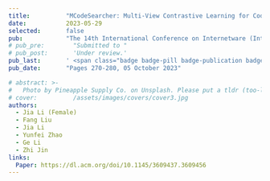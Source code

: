 ```yaml
---
title:          "MCodeSearcher: Multi-View Contrastive Learning for Code Search"
date:           2023-05-29
selected:       false
pub:            "The 14th International Conference on Internetware (Internetware 2023)"
# pub_pre:        "Submitted to "
# pub_post:       'Under review.'
pub_last:       ' <span class="badge badge-pill badge-publication badge-success">Oral</span>'
pub_date:       "Pages 270-280, 05 October 2023"

# abstract: >-
#   Photo by Pineapple Supply Co. on Unsplash. Please put a tldr (too-long-didnt-read, 1~2 sentences) of your publication here. It is not recommended to put the actual abstract here because it is usually too long to fit in. $\LaTeX$ is supported. $a=b+c$.
# cover:          /assets/images/covers/cover3.jpg
authors:
  - Jia Li (Female)
  - Fang Liu
  - Jia Li
  - Yunfei Zhao
  - Ge Li
  - Zhi Jin
links:
  Paper: https://dl.acm.org/doi/10.1145/3609437.3609456
---
```

